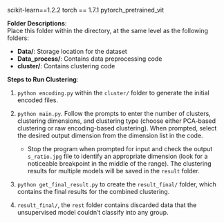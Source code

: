 scikit-learn==1.2.2
torch == 1.7.1
pytorch_pretrained_vit

**Folder Descriptions**:  
Place this folder within the directory, at the same level as the following folders:

- **Data/**: Storage location for the dataset
- **Data_process/**: Contains data preprocessing code
- **cluster/**: Contains clustering code

**Steps to Run Clustering**:

1. `python encoding.py` within the `cluster/` folder to generate the initial encoded files.

2. `python main.py`. Follow the prompts to enter the number of clusters, clustering dimensions, and clustering type (choose either PCA-based clustering or raw encoding-based clustering). When prompted, select the desired output dimension from the dimension list in the code.  
   - Stop the program when prompted for input and check the output `s_ratio.jpg` file to identify an appropriate dimension (look for a noticeable breakpoint in the middle of the range). The clustering results for multiple models will be saved in the `result` folder.

3. `python get_final_result.py` to create the `result_final/` folder, which contains the final results for the combined clustering.

4.  `result_final/`, the `rest` folder contains discarded data that the unsupervised model couldn’t classify into any group.
